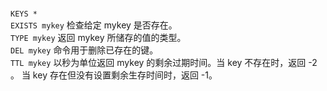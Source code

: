 


<br>


`KEYS *`  
`EXISTS mykey` 检查给定 mykey 是否存在。  
`TYPE mykey` 返回 mykey 所储存的值的类型。  
`DEL mykey` 命令用于删除已存在的键。  
`TTL mykey` 以秒为单位返回 mykey 的剩余过期时间。当 key 不存在时，返回 -2 。 当 key 存在但没有设置剩余生存时间时，返回 -1。  